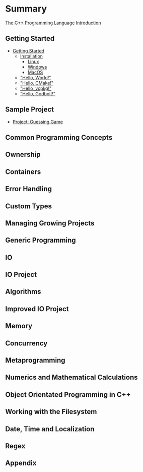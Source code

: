 # Summary

[The C++ Programming Language](home.md)
[Introduction](introduction.md)

## Getting Started

- [Getting Started](ch01-getting-started/getting-started.md)
  - [Installation](ch01-getting-started/installation.md)
    - [Linux](ch01-getting-started/linux.md)
    - [Windows](ch01-getting-started/windows.md)
    - [MacOS](ch01-getting-started/macos.md)
  - ["Hello, World!"](ch01-getting-started/hello-world.md)
  - ["Hello, CMake!"](ch01-getting-started/hello-cmake.md)
  - ["Hello, vcpkg!"](ch01-getting-started/hello-vcpkg.md)
  - ["Hello, Godbolt!"](ch01-getting-started/hello-godbolt.md)

## Sample Project

- [Project: Guessing Game](ch02-guessing-game/guessing-game.md)

## Common Programming Concepts

<!-- - [Common Programming Concepts](common-concepts/common-concepts.md) -->
<!--   - [Variables and Mutability](common-concepts/vars-mut.md) -->
<!--   - [Data Types](common-concepts/data-types.md) -->
<!--   - [Functions](common-concepts/functions.md) -->
<!--   - [Comments](common-concepts/comments.md) -->
<!--   - [Control Flow](common-concepts/control-flow.md) -->

## Ownership

<!-- - [Ownership](ownership/ownership.md) -->
<!--   - [What is ownership?](ownership/what-is-it.md) -->
<!--   - [References and Moves](ownership/refs-moves.md) -->
<!--   - [Spans](ownership/spans.md) and std::string_view -->

## Containers

<!-- - [Containers](containers/containers.md) -->
<!--   - [Storing a Sequence of Items with Vectors](containers/vector.md) -->
<!--   - [Encoding Text with Strings](containers/string.md) -->
<!--   - [Storing Ordered Keys with Associated Values with Maps](containers/map.md) -->
<!--   - [Storing Keys with Associated Values with Unordered Maps](containers/unordered_map.md) -->
<!--   - [Adapting the Interface of Containers](containers/adaptors.md) -->
<!--   - [Storing and Manipulating Individual Bits](containers/bitset.md) -->
<!--   - [Multidimensional Representation of Linear Storage](containers/mdspan.md) -->

## Error Handling

<!-- - [Error Handling](errors/errors.md) -->
<!--   - [Compile Time Checks](errors/compile-time-checks.md) -->
<!--   - [Exceptions](errors/exceptions.md) -->
<!--   - [Stacktraces and Stack Unwinding](errors/stacktraces.md) -->
<!--   - [Errors as Values](errors/eav.md) -->
<!--   - [Abnormal Termination](errors/abnormal-termination.md) -->

## Custom Types

<!-- - [Custom Types](custom-types/custom-types.md) -->
<!--   - [Structuring Related Data](custom-types/structs.md) -->
<!--   - [Member Access](custom-types/member-access.md) -->
<!--   - [Creating and Using Methods on Structures](custom-types/methods.md) -->
<!--   - [Classes](custom-types/classes.md) -->
<!--   - [Access Modifiers](custom-types/access-modifiers.md) -->
<!--   - [Constructors, Destructors and RAII](custom-types/raii.md) -->

## Managing Growing Projects

<!-- - [Managing Growing Projects](managing-projects/managing-projects.md) -->
<!--   - [Namespaces](managing-projects/namespaces.md) -->
<!--   - [Headers](managing-projects/headers.md) -->
<!--   - [Modules (C++20)](managing-projects/modules.md) -->
<!--   - [CMake](managing-projects/cmake.md) -->

## Generic Programming

<!-- - [Generic Programming](generics/generics.md) -->
<!--   - [Templates](generics/templates.md) -->
<!--     - [Template Functions](generics/template-func.md) -->
<!--     - [Template Classes](generics/template-classes.md) -->
<!--     - [Other Templates](generics/other-templates.md) -->
<!--   - [Constraining Templates with Concepts](generics/concepts.md) -->
<!--   - [Parameter Packs](generics/param-packs.md) -->
<!--   - [Type Erasure](generics/type-erasure.md) -->
<!--   - [Sum Types](generics/sum-types.md) -->

## IO

<!-- - [IO](io/io.md) -->
<!--   - [Streams](io/streams.md) -->
<!--   - [Files](io/files.md) -->
<!--   - [Formatted String Output (C++20/23)](io/fromatted-strings.md) -->

## IO Project

<!-- - [Project: IO Project](io/io-project.md) -->

## Algorithms

<!-- - [Algorithms](algorithms/algorithms.md) -->
<!--   - [Iterators](algorithms/iterators.md) -->
<!--   - [Generic Algorithms](algorithms/generic-algos.md) -->
<!--   - [Ranges and Constrained Algorithms](algorithms/ranges.md) -->
<!--   - [Views and Composition](algorithms/views.md) -->

## Improved IO Project

<!-- - [Project: Improving Our IO Project with Algorithms](algorithms/improved-io-project.md) -->

## Memory

<!-- - [Memory](memory/memory.md) -->
<!--   - [C++ Memory Model](memory/memory-model.md) -->
<!--   - [Stack vs. Heap](memory/stack-vs-heap.md) -->
<!--   - [Storage Duration Types](memory/storage-duration-types.md) -->
<!--   - [Dynamic Resource Allocation](memory/resources.md) -->
<!--     - [Smart Pointers](memory/smart-pointers.md) -->
<!--   - [Addresses and Pointers](memory/pointers.md) -->
<!--     - [Obtaining an Objects Address](memory/addressof.md) -->
<!--     - [Allocators](memory/allocators.md) -->
<!--     - [Manual Memory Management](memory/manual-memory.md) -->

## Concurrency

<!-- - [Concurrency](concurrency/concurrency.md) -->
<!--   - [Running Code Simultaneously](concurrency/basics.md) -->
<!--   - [Concurrency vs. Parallelism vs. Asynchronous](concurrency/terminology.md) -->
<!--   - [Parallel Algorithms and Execution Policies](concurrency/par-algos.md) -->
<!--   - [Threads](concurrency/threads.md) -->
<!--   - [Atomics](concurrency/atomics.md) -->
<!--   - [Synchronization Techniques](concurrency/sync-techniques.md) -->
<!--     - [Semaphores](concurrency/semaphores.md) -->
<!--     - [Mutexes](concurrency/mutexes.md) -->
<!--     - [Locks](concurrency/locks.md) -->
<!--     - [Latches](concurrency/latches.md) -->
<!--     - [Barriers](concurrency/barriers.md) -->
<!--     - [Conditional Variables](concurrency/cond-vars.md) -->
<!--   - [Coroutines](concurrency/coroutines.md) -->
<!--   - [Async](concurrency/async.md) -->
<!--   - [SIMD](concurrency/simd.md) -->
<!--   - [Executors, Senders and Receivers](concurrency/executors-senders-receivers.md) -->

## Metaprogramming

<!-- - [Metaprogramming](meta/meta.md) -->
<!--   - [Type Traits and SFINAE](meta/type-traits.md) -->
<!--   - [Compile Time Computation](meta/comptime.md) -->
<!--   - [Index Sequences](meta/index-seqs.md) -->

## Numerics and Mathematical Calculations

<!-- - [Numerics and Mathematical Calculations](numerics/numerics.md) -->
<!--   - [Mathematical Functions](numerics/math-func.md) -->
<!--   - [Mathematical Constants](numerics/numbers.md) -->
<!--   - [Numerical Limits](numerics/numeric-limits.md) -->
<!--   - [Complex Number Type](numerics/complex-numbers.md) -->
<!--   - [Valarray Type](numerics/.md) -->
<!--   - [Pseudo Random Number Generation](numerics/rand.md) -->
<!--   - [Floating Point Environment Control](numerics/fp-env.md) -->

## Object Orientated Programming in C++

<!-- - [Object Orientated Programming in C++](oop/oop.md) -->
<!--   - [Inheritance](oop/inheritance.md) -->
<!--   - [Abstract Classes](oop/abstract-classes.md) -->

## Working with the Filesystem

<!-- - [Working with the Filesystem](fs/fs.md) -->
<!--   - [Paths](fs/paths.md) -->
<!--   - [Directories](fs/directories.md) -->
<!--   - [Utilities](fs/utils.md) -->

## Date, Time and Localization

<!-- - [Date and Time](time/date-time.md) -->
<!--   - [Clocks and Time](time/clocks.md) -->
<!--   - [Timezones](time/timezones.md) -->
<!--   - [Calendars](time/calendars.md) -->
<!--   - [Locales](time/locales.md) -->

## Regex

<!-- - [Regex](regex/regex.md) -->

## Appendix

<!-- - [Appendix](appendix/appendicies.md) -->
<!--   - [A - Keywords](appendix/keywords.md) -->
<!--   - [B - Operators](appendix/operators.md) -->
<!--   - [C - Developer Tools](appendix/devtools.md) -->
<!--   - [D - Standard Versions](appendix/standard-versions.md) -->
<!--   - [E - Value Categories](appendix/value-categories.md) -->
<!--   - [F - Compiler Vendors](appendix/compiler-vendors.md) -->
<!--   - [G - Compilation Pipeline](appendix/compilation-pipeline.md) -->
<!--   - [H - The C++ Runtime](appendix/runtime.md) -->
<!--   - [I - Challenge Answers](appendix/callenge-answers.md) -->
